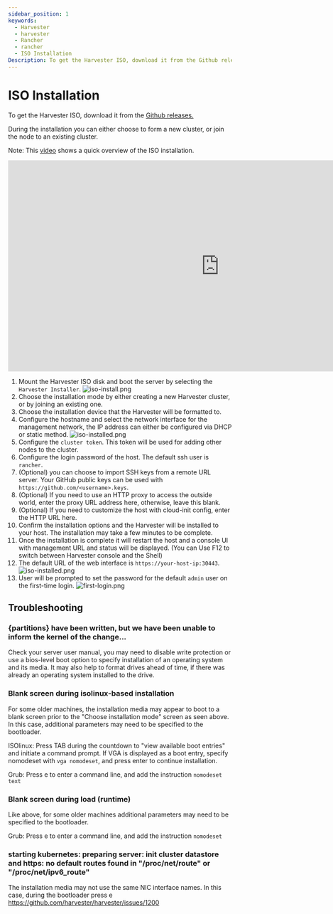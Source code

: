 ```yaml
---
sidebar_position: 1
keywords:
  - Harvester
  - harvester
  - Rancher
  - rancher
  - ISO Installation
Description: To get the Harvester ISO, download it from the Github releases. During the installation you can either choose to form a new cluster, or join the node to an existing cluster.
---
```


# ISO Installation

To get the Harvester ISO, download it from the [Github releases.](https://github.com/harvester/harvester/releases)

During the installation you can either choose to form a new cluster, or join the node to an existing cluster.

Note: This [video](https://youtu.be/97ADieBX6bE) shows a quick overview of the ISO installation.

<div class="text-center">
<iframe width="950" height="475" src="https://www.youtube.com/embed/97ADieBX6bE" title="YouTube video player" frameborder="0" allow="accelerometer; autoplay; clipboard-write; encrypted-media; gyroscope; picture-in-picture" allowfullscreen></iframe>
</div>

1. Mount the Harvester ISO disk and boot the server by selecting the `Harvester Installer`.
   ![iso-install.png](iso-install.png)
1. Choose the installation mode by either creating a new Harvester cluster, or by joining an existing one.
1. Choose the installation device that the Harvester will be formatted to.
1. Configure the hostname and select the network interface for the management network, the IP address can either be configured via DHCP or static method.
   ![iso-installed.png](iso-nic-config.png)
1. Configure the `cluster token`. This token will be used for adding other nodes to the cluster.
1. Configure the login password of the host. The default ssh user is `rancher`.
1. (Optional) you can choose to import SSH keys from a remote URL server. Your GitHub public keys can be used with `https://github.com/<username>.keys`.
1. (Optional) If you need to use an HTTP proxy to access the outside world, enter the proxy URL address here, otherwise, leave this blank.
1. (Optional) If you need to customize the host with cloud-init config, enter the HTTP URL here.
1. Confirm the installation options and the Harvester will be installed to your host. The installation may take a few minutes to be complete.
1. Once the installation is complete it will restart the host and a console UI with management URL and status will be displayed. (You can Use F12 to switch between Harvester console and the Shell)
1. The default URL of the web interface is `https://your-host-ip:30443`.
   ![iso-installed.png](iso-installed.png)
1. User will be prompted to set the password for the default `admin` user on the first-time login.
   ![first-login.png](first-log-in.png)

## Troubleshooting

### {partitions} have been written, but we have been unable to inform the kernel of the change...

Check your server user manual, you may need to disable write protection or use a bios-level boot option to specify installation of an operating system and its media.
It may also help to format drives ahead of time, if there was already an operating system installed to the drive.

### Blank screen during isolinux-based installation

For some older machines, the installation media may appear to boot to a blank screen prior to the "Choose installation mode" screen as seen above.  In this case, additional parameters may need to be specified to the bootloader.

ISOlinux: Press TAB during the countdown to "view available boot entries" and initiate a command prompt. If VGA is displayed as a boot entry, specify nomodeset with `vga nomodeset`, and press enter to continue installation.

Grub: Press e to enter a command line, and add the instruction `nomodeset text`

### Blank screen during load (runtime)

Like above, for some older machines additional parameters may need to be specified to the bootloader.

Grub: Press e to enter a command line, and add the instruction `nomodeset`

### starting kubernetes: preparing server: init cluster datastore and https: no default routes found in "/proc/net/route" or "/proc/net/ipv6_route"

The installation media may not use the same NIC interface names. In this case, during the bootloader press e
https://github.com/harvester/harvester/issues/1200
